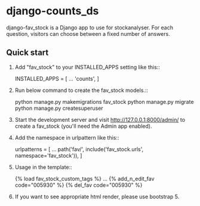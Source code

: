 django-counts_ds
==========

django-fav_stock is a Django app to use for stockanalyser. For each question,
visitors can choose between a fixed number of answers.

Quick start
------------

1. Add "fav_stock" to your INSTALLED_APPS setting like this::

    INSTALLED_APPS = [
        ...
        'counts',
    ]

2. Run below command to create the fav_stock models.::

    python manage.py makemigrations fav_stock
    python manage.py migrate
    python manage.py createsuperuser

3. Start the development server and visit http://127.0.0.1:8000/admin/
   to create a fav_stock (you'll need the Admin app enabled).

4. Add the namespace in urlpattern like this::

    urlpatterns = [
    ...
      path('fav/', include('fav_stock.urls', namespace='fav_stock')),
    ]

5. Usage in the template::

    {% load fav_stock_custom_tags %}
    ...
    {% add_n_edit_fav code="005930" %}
    {% del_fav code="005930" %}

6. If you want to see appropriate html render, please use bootstrap 5.
